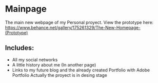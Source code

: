 # Mainpage
The main new webpage of my Personal proyect.
View the prototype here: https://www.behance.net/gallery/175261329/The-New-Homepage-(Prototype)
## Includes:
- All my social networks
- A little history about me (In another page)
- Links to my future blog and the already created Portfolio with Adobe Portfolio
Actually the proyect is in desing stage